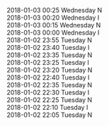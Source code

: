 2018-01-03 00:25 Wednesday  N  
2018-01-03 00:20 Wednesday  I  
2018-01-03 00:15 Wednesday  N  
2018-01-03 00:00 Wednesday  I  
2018-01-02 23:55 Tuesday  N  
2018-01-02 23:40 Tuesday  I  
2018-01-02 23:35 Tuesday  N  
2018-01-02 23:25 Tuesday  I  
2018-01-02 23:20 Tuesday  N  
2018-01-02 22:40 Tuesday  I  
2018-01-02 22:35 Tuesday  N  
2018-01-02 22:30 Tuesday  I  
2018-01-02 22:25 Tuesday  N  
2018-01-02 22:10 Tuesday  I  
2018-01-02 22:05 Tuesday  N  
